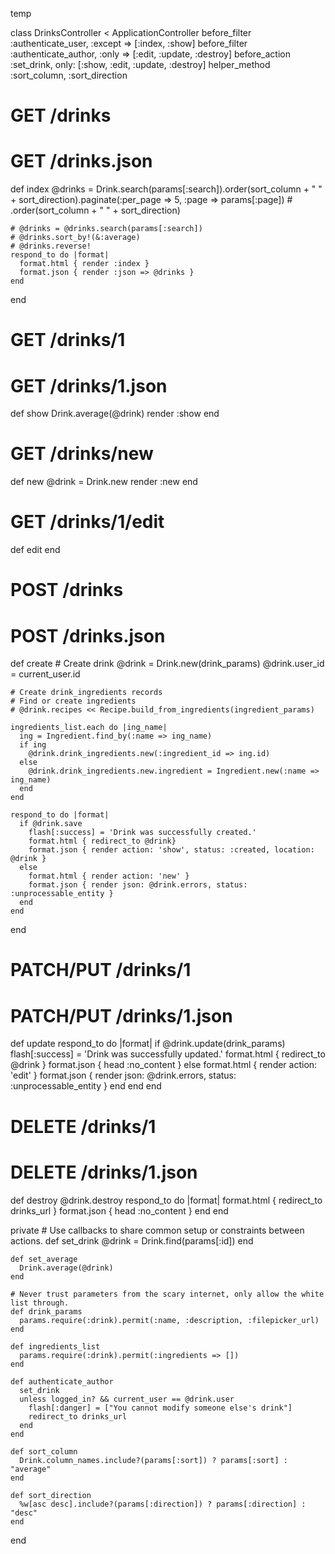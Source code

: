 temp

class DrinksController < ApplicationController
  before_filter :authenticate_user, :except => [:index, :show]
  before_filter :authenticate_author, :only => [:edit, :update, :destroy]
  before_action :set_drink, only: [:show, :edit, :update, :destroy]
  helper_method :sort_column, :sort_direction

  # GET /drinks
  # GET /drinks.json
  def index
    @drinks = Drink.search(params[:search]).order(sort_column + " " + sort_direction).paginate(:per_page => 5, :page => params[:page])
    # .order(sort_column + " " + sort_direction)

    # @drinks = @drinks.search(params[:search])
    # @drinks.sort_by!(&:average)
    # @drinks.reverse!
    respond_to do |format|
      format.html { render :index }
      format.json { render :json => @drinks }
    end
  end

  # GET /drinks/1
  # GET /drinks/1.json
  def show
    Drink.average(@drink)
    render :show
  end

  # GET /drinks/new
  def new
    @drink = Drink.new
    render :new
  end

  # GET /drinks/1/edit
  def edit
  end

  # POST /drinks
  # POST /drinks.json
  def create
    # Create drink
    @drink = Drink.new(drink_params)
    @drink.user_id = current_user.id

    # Create drink_ingredients records
    # Find or create ingredients
    # @drink.recipes << Recipe.build_from_ingredients(ingredient_params)

    ingredients_list.each do |ing_name|
      ing = Ingredient.find_by(:name => ing_name)
      if ing
        @drink.drink_ingredients.new(:ingredient_id => ing.id)
      else
        @drink.drink_ingredients.new.ingredient = Ingredient.new(:name => ing_name)
      end
    end

    respond_to do |format|
      if @drink.save
        flash[:success] = 'Drink was successfully created.' 
        format.html { redirect_to @drink}
        format.json { render action: 'show', status: :created, location: @drink }
      else
        format.html { render action: 'new' }
        format.json { render json: @drink.errors, status: :unprocessable_entity }
      end
    end
  end

  # PATCH/PUT /drinks/1
  # PATCH/PUT /drinks/1.json
  def update
    respond_to do |format|
      if @drink.update(drink_params)
        flash[:success] = 'Drink was successfully updated.' 
        format.html { redirect_to @drink }
        format.json { head :no_content }
      else
        format.html { render action: 'edit' }
        format.json { render json: @drink.errors, status: :unprocessable_entity }
      end
    end
  end

  # DELETE /drinks/1
  # DELETE /drinks/1.json
  def destroy
    @drink.destroy
    respond_to do |format|
      format.html { redirect_to drinks_url }
      format.json { head :no_content }
    end
  end


  private
    # Use callbacks to share common setup or constraints between actions.
    def set_drink
      @drink = Drink.find(params[:id])
    end

    def set_average
      Drink.average(@drink)
    end

    # Never trust parameters from the scary internet, only allow the white list through.
    def drink_params
      params.require(:drink).permit(:name, :description, :filepicker_url)
    end

    def ingredients_list
      params.require(:drink).permit(:ingredients => [])
    end

    def authenticate_author
      set_drink
      unless logged_in? && current_user == @drink.user
        flash[:danger] = ["You cannot modify someone else's drink"]
        redirect_to drinks_url
      end
    end

    def sort_column
      Drink.column_names.include?(params[:sort]) ? params[:sort] : "average"
    end

    def sort_direction
      %w[asc desc].include?(params[:direction]) ? params[:direction] : "desc"
    end
end
